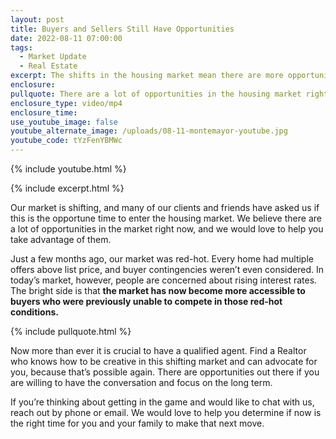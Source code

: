 ```yaml
---
layout: post
title: Buyers and Sellers Still Have Opportunities
date: 2022-08-11 07:00:00
tags:
  - Market Update
  - Real Estate
excerpt: The shifts in the housing market mean there are more opportunities now.
enclosure:
pullquote: There are a lot of opportunities in the housing market right now.
enclosure_type: video/mp4
enclosure_time:
use_youtube_image: false
youtube_alternate_image: /uploads/08-11-montemayor-youtube.jpg
youtube_code: tYzFenYBMWc
---
```

{% include youtube.html %}

{% include excerpt.html %}

Our market is shifting, and many of our clients and friends have asked us if this is the opportune time to enter the housing market. We believe there are a lot of opportunities in the market right now, and we would love to help you take advantage of them.&nbsp;

Just a few months ago, our market was red-hot. Every home had multiple offers above list price, and buyer contingencies weren’t even considered. In today’s market, however, people are concerned about rising interest rates. The bright side is that **the market has now become more accessible to buyers who were previously unable to compete in those red-hot conditions.**

{% include pullquote.html %}

Now more than ever it is crucial to have a qualified agent. Find a Realtor who knows how to be creative in this shifting market and can advocate for you, because that’s possible again. There are opportunities out there if you are willing to have the conversation and focus on the long term.&nbsp;

If you’re thinking about getting in the game and would like to chat with us, reach out by phone or email. We would love to help you determine if now is the right time for you and your family to make that next move.